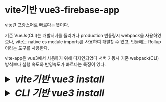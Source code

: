 # vite기반 vue3-firebase-app

vite란 프랑스어로 빠르다는 뜻이다.  

기존 VueJs(CLI)는 개발서버를 돌리거나 production 번들링시 webpack을 사용하였으나, vite는 native es module imports를 사용하여
개발할 수 있고, 번들에는 Rollup이라는 도구를 사용한다.  

vite-app은 vue3에서 사용하기 위해 디자인되었다
서버 기동시 기존 webpack(CLI) 방식보다 실행 속도와 반영속도가 빠르다는 특징이 있다.

<details>
<summary style="font-size:30px; font-weight:bold; font-style:italic;">vite기반 vue3 install</summary>

- ### vite 기반 vue3 project 생성

  ```bash
  npm init vite-app {프로젝트 명}
  ```

- ### npm 초기 설치
  ```bash
  npm install
  ```

- ### vite 기반 vue3 서버 기동
  ```bash
  npm run dev
  ```
- ### build 명령
  ```bash
  npm run build
  ```
</details>

<details>
<summary style="font-size:30px; font-weight:bold; font-style:italic;">CLI 기반 vue3 install</summary>

- ### Vue CLI 글로벌 설치
  ```bash
  npm install -g @vue/cii
  ```

- ### 설치 버전 확인
  ```bash
  vue -V
  ```
  
  **vue3를 설치하기 위한 vue/cli는 4.5 버전 이상이어야 한다.**

- ### npm 초기 설치
  ```bash
  vue create {프로젝트명}
  ```

- ### Vue3 선택
  ```bash
  Vue CLI v5.0.8
  ? Please pick a preset: (Use arrow keys)
  > Default ([Vue 3] babel, eslint)
    Default ([Vue 2] babel, eslint)
    Manually select features
  ```
- ### vue/cli 기반 vue3 서버 기동
  ```bash
  npm run serve
  ```
- ### build 명령
  ```bash
  npm run build
  ```
</details>
